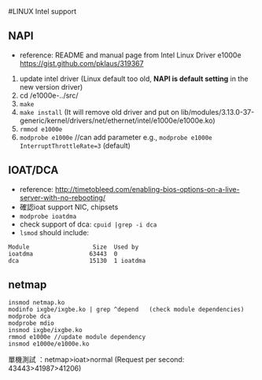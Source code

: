 #LINUX Intel support

## NAPI
* reference: README and manual page from Intel Linux Driver e1000e https://gist.github.com/pklaus/319367
1. update intel driver (Linux default too old, **NAPI is default setting** in the new version driver)
2. cd /e1000e-../src/
3. `make`
4. `make install` (It will remove old driver and put on lib/modules/3.13.0-37-generic/kernel/drivers/net/ethernet/intel/e1000e/e1000e.ko)
5. `rmmod e1000e`
6. `modprobe e1000e` //can add parameter e.g., `modprobe e1000e InterruptThrottleRate=3` (default)

## IOAT/DCA
* reference: http://timetobleed.com/enabling-bios-options-on-a-live-server-with-no-rebooting/
* 確認ioat support NIC, chipsets 
* `modprobe ioatdma`
* check support of dca:  `cpuid |grep -i dca`  
* `lsmod` should include:
```
Module                  Size  Used by
ioatdma                63443  0 
dca                    15130  1 ioatdma
```

## netmap
```
insmod netmap.ko
modinfo ixgbe/ixgbe.ko | grep ^depend   (check module dependencies)
modprobe dca
modprobe mdio
insmod ixgbe/ixgbe.ko
rmmod e1000e //update module dependency
insmod e1000e/e1000e.ko
```
單機測試 ：netmap>ioat>normal  (Request per second:  43443>41987>41206)
